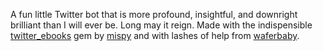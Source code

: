 A fun little Twitter bot that is more profound, insightful, and downright brilliant than I will ever be. Long may it reign. Made with the indispensible [twitter_ebooks](https://github.com/mispy/twitter_ebooks) gem by [mispy](https://github.com/mispy) and with lashes of help from [waferbaby](https://github.com/waferbaby).
